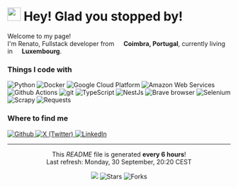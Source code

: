 <h1><img src="https://emojis.slackmojis.com/emojis/images/1531849430/4246/blob-sunglasses.gif?1531849430" width="30"/> Hey! Glad you stopped by!</h1>

<p>Welcome to my page! </br> I'm Renato, Fullstack developer from <img src="https://cdn-icons-png.flaticon.com/512/8463/8463351.png" width="13"/> <b>Coimbra, Portugal</b>, currently living in <img src="https://cdn-icons-png.flaticon.com/512/8463/8463273.png" width="13"/> <b>Luxembourg</b>. </p>
<h3>Things I code with</h3>
<p>
  <img alt="Python" src="https://img.shields.io/badge/-Python-FB542B?style=flat-square&logo=python&logoColor=white" />
  <img alt="Docker" src="https://img.shields.io/badge/-Docker-46a2f1?style=flat-square&logo=docker&logoColor=white" />
  <img alt="Google Cloud Platform" src="https://img.shields.io/badge/-Google_Cloud_Platform-1a73e8?style=flat-square&logo=google-cloud&logoColor=white" />
  <img alt="Amazon Web Services" src="https://img.shields.io/badge/-Amazon_Web_Services-FF9900?style=flat-square&logoColor=white&logo=amazonwebservices" />
  <img alt="Github Actions" src="https://img.shields.io/badge/-Github_Actions-2088FF?style=flat-square&logo=github-actions&logoColor=white" />
  <img alt="git" src="https://img.shields.io/badge/-Git-F05032?style=flat-square&logo=git&logoColor=white" />
  <img alt="TypeScript" src="https://img.shields.io/badge/-TypeScript-007ACC?style=flat-square&logo=typescript&logoColor=white" />
  <img alt="NestJs" src="https://img.shields.io/badge/-NestJs-ea2845?style=flat-square&logo=nestjs&logoColor=white" />
  <img alt="Brave browser" src="https://img.shields.io/badge/-Brave_Browser-FB542B?style=flat-square&logo=brave&logoColor=white" />
  <img alt="Selenium" src="https://img.shields.io/badge/-Selenium-FB542B?style=flat-square&logo=selenium&logoColor=white" />
  <img alt="Scrapy" src="https://img.shields.io/badge/-Scrapy-FB542B?style=flat-square&logo=scrapy&logoColor=white" />
  <img alt="Requests" src="https://img.shields.io/badge/-Requests-FB542B?style=flat-square&logo=librariesdotio&logoColor=white" />
</p>

<h3>Where to find me</h3>
<p>
    <a href="https://github.com/RenatoDinis" target="_blank">
        <img alt="Github" src="https://img.shields.io/badge/GitHub-%2312100E.svg?&style=for-the-badge&logo=Github&logoColor=white" />
    </a>
    <a href="https://x.com/renato_diniss" target="_blank">
        <img alt="X (Twitter)" src="https://img.shields.io/badge/twitter-%231DA1F2.svg?&style=for-the-badge&logo=twitter&logoColor=white" />
    </a>
    <a href="https://www.linkedin.com/in/renato-dinis-8268b4156/" target="_blank">
        <img alt="LinkedIn" src="https://img.shields.io/badge/linkedin-%230077B5.svg?&style=for-the-badge&logo=linkedin&logoColor=white" />
    </a>
</p>

------------
<p align="center">
    This <i>README</i> file is generated <b>every 6 hours</b>! <br /> 
    Last refresh: Monday, 30 September, 20:20 CEST
</p>

<p align="center">
    <img src="https://github.com/RenatoDinis/RenatoDinis/workflows/README%20build/badge.svg" />
    <img alt="Stars" src="https://img.shields.io/github/stars/RenatoDinis/RenatoDinis?style=flat-square&labelColor=343b41"/>
    <img alt="Forks" src="https://img.shields.io/github/forks/RenatoDinis/RenatoDinis?style=flat-square&labelColor=343b41"/>
</p>